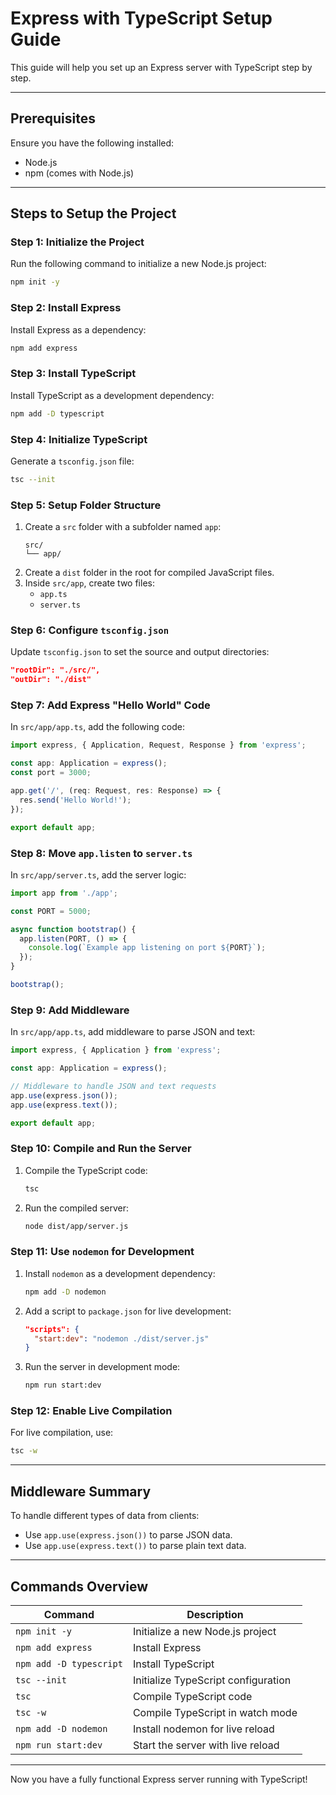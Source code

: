 # Express with TypeScript Setup Guide

This guide will help you set up an Express server with TypeScript step by step.

---

## Prerequisites

Ensure you have the following installed:
- Node.js
- npm (comes with Node.js)

---

## Steps to Setup the Project

### **Step 1: Initialize the Project**
Run the following command to initialize a new Node.js project:
```bash
npm init -y
```

### **Step 2: Install Express**
Install Express as a dependency:
```bash
npm add express
```

### **Step 3: Install TypeScript**
Install TypeScript as a development dependency:
```bash
npm add -D typescript
```

### **Step 4: Initialize TypeScript**
Generate a `tsconfig.json` file:
```bash
tsc --init
```

### **Step 5: Setup Folder Structure**
1. Create a `src` folder with a subfolder named `app`:
   ```
   src/
   └── app/
   ```
2. Create a `dist` folder in the root for compiled JavaScript files.
3. Inside `src/app`, create two files:
   - `app.ts`
   - `server.ts`

### **Step 6: Configure `tsconfig.json`**
Update `tsconfig.json` to set the source and output directories:
```json
"rootDir": "./src/",
"outDir": "./dist"
```

### **Step 7: Add Express "Hello World" Code**
In `src/app/app.ts`, add the following code:

```typescript
import express, { Application, Request, Response } from 'express';

const app: Application = express();
const port = 3000;

app.get('/', (req: Request, res: Response) => {
  res.send('Hello World!');
});

export default app;
```

### **Step 8: Move `app.listen` to `server.ts`**
In `src/app/server.ts`, add the server logic:

```typescript
import app from './app';

const PORT = 5000;

async function bootstrap() {
  app.listen(PORT, () => {
    console.log(`Example app listening on port ${PORT}`);
  });
}

bootstrap();
```

### **Step 9: Add Middleware**
In `src/app/app.ts`, add middleware to parse JSON and text:

```typescript
import express, { Application } from 'express';

const app: Application = express();

// Middleware to handle JSON and text requests
app.use(express.json());
app.use(express.text());

export default app;
```

### **Step 10: Compile and Run the Server**
1. Compile the TypeScript code:
   ```bash
   tsc
   ```
2. Run the compiled server:
   ```bash
   node dist/app/server.js
   ```

### **Step 11: Use `nodemon` for Development**
1. Install `nodemon` as a development dependency:
   ```bash
   npm add -D nodemon
   ```
2. Add a script to `package.json` for live development:
   ```json
   "scripts": {
     "start:dev": "nodemon ./dist/server.js"
   }
   ```
3. Run the server in development mode:
   ```bash
   npm run start:dev
   ```

### **Step 12: Enable Live Compilation**
For live compilation, use:
```bash
tsc -w
```

---

## Middleware Summary

To handle different types of data from clients:
- Use `app.use(express.json())` to parse JSON data.
- Use `app.use(express.text())` to parse plain text data.

---

## Commands Overview

| Command                       | Description                          |
|-------------------------------|--------------------------------------|
| `npm init -y`                 | Initialize a new Node.js project     |
| `npm add express`             | Install Express                      |
| `npm add -D typescript`       | Install TypeScript                   |
| `tsc --init`                  | Initialize TypeScript configuration  |
| `tsc`                         | Compile TypeScript code              |
| `tsc -w`                      | Compile TypeScript in watch mode     |
| `npm add -D nodemon`          | Install nodemon for live reload      |
| `npm run start:dev`           | Start the server with live reload    |

---

Now you have a fully functional Express server running with TypeScript!
